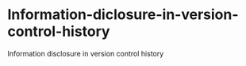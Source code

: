 # Information-diclosure-in-version-control-history
Information disclosure in version control history
